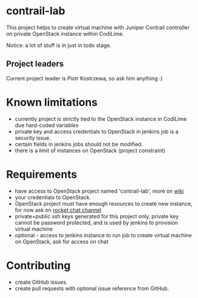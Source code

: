 # contrail-lab

This project helps to create virtual machine with Juniper Contrail controller
on private OpenStack instance within CodiLime.

Notice: a lot of stuff is in just in todo stage.

## Project leaders

Current project leader is Piotr Kostrzewa, so ask him anything :)

# Known limitations

- currently project is strictly tied to the OpenStack instance in CodiLime
  due hard-coded variables
- private key and access credentials to OpenStack in jenkins job is a security issue.
- certain fields in jenkins jobs should not be modified.
- there is a limit of instances on OpenStack (project constraint)

# Requirements

- have access to OpenStack project named 'contrail-lab',
  more on [wiki](https://codilime.atlassian.net/wiki/spaces/COD/pages/12877953/OpenStack)
- your credentials to OpenStack.
- OpenStack project must have enough resources to create new instance,
  for now ask on [rocket chat channel](https://codilime.rocket.chat/channel/juniper-contrail-lab)
- private+public ssh keys generated for this project only,
  private key cannot be password protected, and is used by jenkins to provision
  virtual machine
- optional - access to jenkins instance to run job to create virtual machine on
  OpenStack, ask for access on chat

# Contributing

- create GitHub issues.
- create pull requests with optional issue reference from GitHub.
